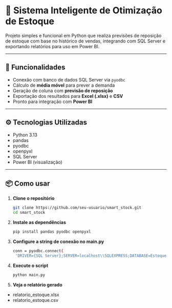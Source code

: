 # 🧠 Sistema Inteligente de Otimização de Estoque

Projeto simples e funcional em Python que realiza previsões de reposição de estoque com base no histórico de vendas, integrando com SQL Server e exportando relatórios para uso em Power BI.

---

## 🚀 Funcionalidades

- Conexão com banco de dados SQL Server via `pyodbc`
- Cálculo de **média móvel** para prever a demanda
- Geração de coluna com **previsão de reposição**
- Exportação dos resultados para **Excel (.xlsx)** e **CSV**
- Pronto para integração com **Power BI**

---

## ⚙️ Tecnologias Utilizadas

- Python 3.13  
- pandas  
- pyodbc  
- openpyxl  
- SQL Server  
- Power BI (visualização)

---

## 📦 Como usar

1. **Clone o repositório**
   ```bash
   git clone https://github.com/seu-usuario/smart_stock.git
   cd smart_stock
   
2. **Instale as dependências**
   ```bash
   pip install pandas pyodbc openpyxl

3. **Configure a string de conexão no main.py**
   ```bash
   conn = pyodbc.connect(
    'DRIVER={SQL Server};SERVER=localhost\\SQLEXPRESS;DATABASE=EstoqueInteligente;Trusted_Connection=yes;')

4. **Execute o script**
   ```bash
   python main.py

5. **Veja o relatório gerado**
- relatorio_estoque.xlsx 
- relatorio_estoque.csv
